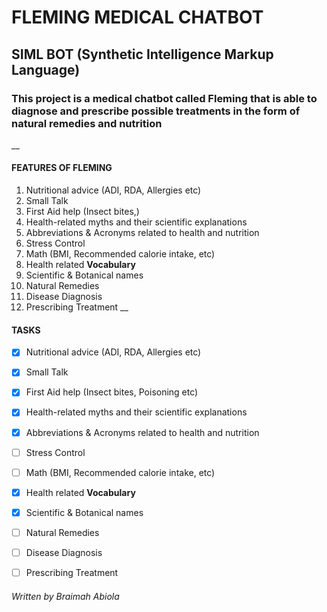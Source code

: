 # FLEMING MEDICAL CHATBOT
## SIML BOT (Synthetic Intelligence Markup Language)

### This project is a medical chatbot called **Fleming** that is able to diagnose and prescribe possible treatments in the form of natural remedies and nutrition
__
#### FEATURES OF FLEMING
1. Nutritional advice (ADI, RDA, Allergies etc)
1. Small Talk
1. First Aid help (Insect bites,)
1. Health-related myths and their scientific explanations
1. Abbreviations & Acronyms related to health and nutrition
1. Stress Control
1. Math (BMI, Recommended calorie intake, etc)
1. Health related **Vocabulary**
1. Scientific & Botanical names
1. Natural Remedies
1. Disease Diagnosis
1. Prescribing Treatment
__
#### TASKS
* [x] Nutritional advice (ADI, RDA, Allergies etc)
* [x] Small Talk
* [x] First Aid help (Insect bites, Poisoning etc)
* [x] Health-related myths and their scientific explanations
* [x] Abbreviations & Acronyms related to health and nutrition
* [ ] Stress Control
* [ ] Math (BMI, Recommended calorie intake, etc)
* [x] Health related **Vocabulary**
* [x] Scientific & Botanical names
* [ ] Natural Remedies
* [ ] Disease Diagnosis
* [ ] Prescribing Treatment


###### Written by Braimah Abiola
